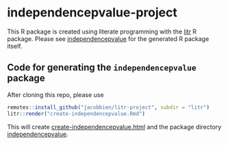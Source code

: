 # independencepvalue-project

This R package is created using literate programming with the  [litr](https://github.com/jacobbien/litr-project/tree/main/litr) R package.  Please see [independencepvalue](independencepvalue) for the generated R package itself.

## Code for generating the `independencepvalue` package

After cloning this repo, please use

```r
remotes::install_github("jacobbien/litr-project", subdir = "litr")
litr::render("create-independencepvalue.Rmd")
```

This will create [create-independencepvalue.html](https://htmlpreview.github.io/?https://github.com/ArkajyotiSaha/independencepvalue-project/blob/main/create-independencepvalue.html) and the package directory [independencepvalue](independencepvalue).
